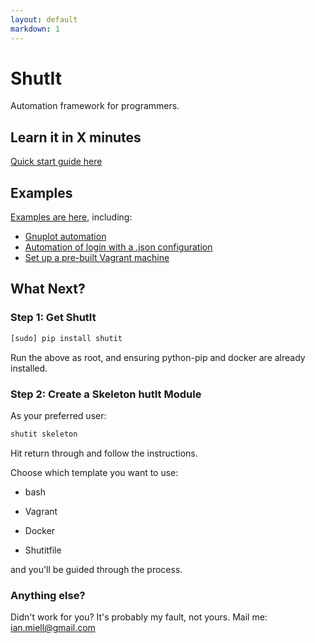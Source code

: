 ```yaml
---
layout: default
markdown: 1
---
```

# ShutIt

Automation framework for programmers.

## Learn it in X minutes ##

[Quick start guide here](https://learnxinyminutes.com/docs/shutit/)

## Examples

[Examples are here](https://github.com/ianmiell/shutit-scripts), including:

- [Gnuplot automation](https://github.com/ianmiell/shutit-scripts/tree/master/gnuplot)
- [Automation of login with a .json configuration](https://github.com/ianmiell/shutit-scripts/tree/master/logmein)
- [Set up a pre-built Vagrant machine](https://github.com/ianmiell/shutit-scripts/tree/master/vagrant-box-create)

## What Next?

### Step 1: Get ShutIt

```sh
[sudo] pip install shutit
```

Run the above as root, and ensuring python-pip and docker are already installed.


### Step 2: Create a Skeleton hutIt Module

As your preferred user:

```sh
shutit skeleton
```

Hit return through and follow the instructions.

Choose which template you want to use:

- bash

- Vagrant

- Docker

- Shutitfile

and you'll be guided through the process.

### Anything else?

Didn't work for you? It's probably my fault, not yours. Mail me: ian.miell@gmail.com
